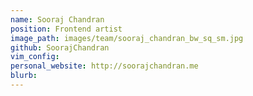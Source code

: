 ```yaml
---
name: Sooraj Chandran
position: Frontend artist
image_path: images/team/sooraj_chandran_bw_sq_sm.jpg
github: SoorajChandran
vim_config:
personal_website: http://soorajchandran.me
blurb:
---
```

